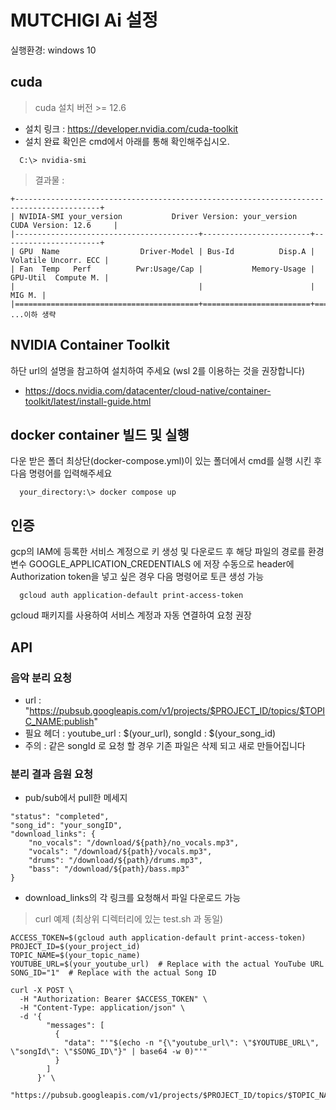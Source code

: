 # MUTCHIGI Ai 설정

실행환경: windows 10

## cuda
> cuda 설치 버전 >= 12.6 

- 설치 링크 : https://developer.nvidia.com/cuda-toolkit
- 설치 완료 확인은 cmd에서 아래를 통해 확인해주십시오.
```
  C:\> nvidia-smi
```

> 결과물 : 
```
+-----------------------------------------------------------------------------------------+
| NVIDIA-SMI your_version           Driver Version: your_version   CUDA Version: 12.6     |
|-----------------------------------------+------------------------+----------------------+
| GPU  Name                  Driver-Model | Bus-Id          Disp.A | Volatile Uncorr. ECC |
| Fan  Temp   Perf          Pwr:Usage/Cap |           Memory-Usage | GPU-Util  Compute M. |
|                                         |                        |               MIG M. |
|=========================================+========================+======================|
...이하 생략
```

## NVIDIA Container Toolkit

하단 url의 설명을 참고하여 설치하여 주세요 (wsl 2를 이용하는 것을 권장합니다)
 - https://docs.nvidia.com/datacenter/cloud-native/container-toolkit/latest/install-guide.html


## docker container 빌드 및 실행

다운 받은 폴더 최상단(docker-compose.yml)이 있는 폴더에서 cmd를 실행 시킨 후 다음 명령어를 입력해주세요
```
  your_directory:\> docker compose up
```

## 인증
gcp의 IAM에 등록한 서비스 계정으로 키 생성 및 다운로드 후 해당 파일의 경로를 환경 변수 GOOGLE_APPLICATION_CREDENTIALS 에 저장
수동으로 header에 Authorization token을 넣고 싶은 경우 다음 명령어로 토큰 생성 가능
```
  gcloud auth application-default print-access-token
```
gcloud 패키지를 사용하여 서비스 계정과 자동 연결하여 요청 권장



## API

### 음악 분리 요청
- url : "https://pubsub.googleapis.com/v1/projects/$PROJECT_ID/topics/$TOPIC_NAME:publish"
- 필요 헤더 : youtube_url : $(your_url), songId : $(your_song_id)
- 주의 : 같은 songId 로 요청 할 경우 기존 파일은 삭제 되고 새로 만들어집니다

### 분리 결과 음원 요청

- pub/sub에서 pull한 메세지
```
"status": "completed",
"song_id": "your_songID",
"download_links": {
    "no_vocals": "/download/${path}/no_vocals.mp3",
    "vocals": "/download/${path}/vocals.mp3",
    "drums": "/download/${path}/drums.mp3",
    "bass": "/download/${path}/bass.mp3"
}
```
- download_links의 각 링크를 요청해서 파일 다운로드 가능 

> curl 예제 (최상위 디렉터리에 있는 test.sh 과 동일)
```
ACCESS_TOKEN=$(gcloud auth application-default print-access-token)
PROJECT_ID=$(your_project_id)
TOPIC_NAME=$(your_topic_name)
YOUTUBE_URL=$(your_youtube_url)  # Replace with the actual YouTube URL
SONG_ID="1"  # Replace with the actual Song ID

curl -X POST \
  -H "Authorization: Bearer $ACCESS_TOKEN" \
  -H "Content-Type: application/json" \
  -d '{
        "messages": [
          {
            "data": "'"$(echo -n "{\"youtube_url\": \"$YOUTUBE_URL\", \"songId\": \"$SONG_ID\"}" | base64 -w 0)"'"
          }
        ]
      }' \
  "https://pubsub.googleapis.com/v1/projects/$PROJECT_ID/topics/$TOPIC_NAME:publish"
```
